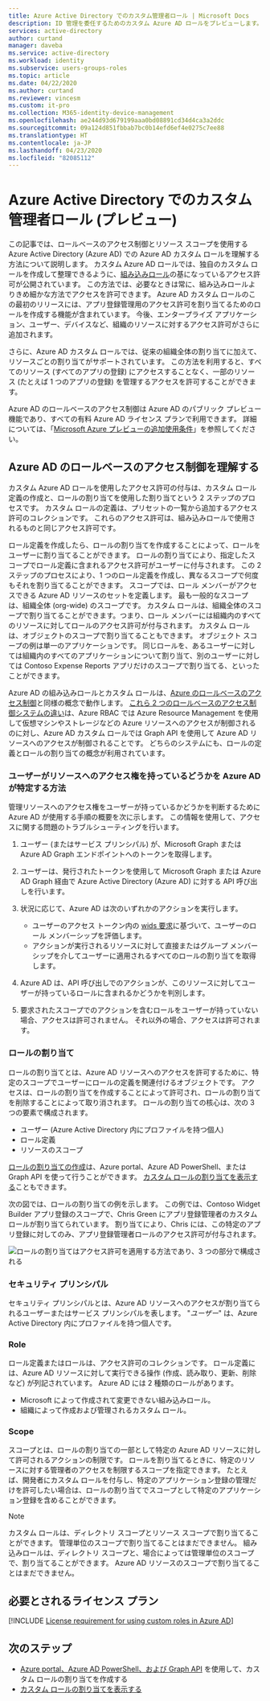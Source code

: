 ```yaml
---
title: Azure Active Directory でのカスタム管理者ロール | Microsoft Docs
description: ID 管理を委任するためのカスタム Azure AD ロールをプレビューします。 Azure portal、PowerShell、または Graph API で Azure ロールを管理します。
services: active-directory
author: curtand
manager: daveba
ms.service: active-directory
ms.workload: identity
ms.subservice: users-groups-roles
ms.topic: article
ms.date: 04/22/2020
ms.author: curtand
ms.reviewer: vincesm
ms.custom: it-pro
ms.collection: M365-identity-device-management
ms.openlocfilehash: ae244d93d679199aaa0bd08891cd34d4ca3a2ddc
ms.sourcegitcommit: 09a124d851fbbab7bc0b14efd6ef4e0275c7ee88
ms.translationtype: HT
ms.contentlocale: ja-JP
ms.lasthandoff: 04/23/2020
ms.locfileid: "82085112"
---
```

# <a name="custom-administrator-roles-in-azure-active-directory-preview"></a>Azure Active Directory でのカスタム管理者ロール (プレビュー)

この記事では、ロールベースのアクセス制御とリソース スコープを使用する Azure Active Directory (Azure AD) での Azure AD カスタム ロールを理解する方法について説明します。 カスタム Azure AD ロールでは、独自のカスタム ロールを作成して整理できるように、[組み込みロール](directory-assign-admin-roles.md)の基になっているアクセス許可が公開されています。 この方法では、必要なときは常に、組み込みロールよりきめ細かな方法でアクセスを許可できます。 Azure AD カスタム ロールのこの最初のリリースには、アプリ登録管理用のアクセス許可を割り当てるためのロールを作成する機能が含まれています。 今後、エンタープライズ アプリケーション、ユーザー、デバイスなど、組織のリソースに対するアクセス許可がさらに追加されます。  

さらに、Azure AD カスタム ロールでは、従来の組織全体の割り当てに加えて、リソースごとの割り当てがサポートされています。 この方法を利用すると、すべてのリソース (すべてのアプリの登録) にアクセスすることなく、一部のリソース (たとえば 1 つのアプリの登録) を管理するアクセスを許可することができます。

Azure AD のロールベースのアクセス制御は Azure AD のパブリック プレビュー機能であり、すべての有料 Azure AD ライセンス プランで利用できます。 詳細については、「[Microsoft Azure プレビューの追加使用条件](https://azure.microsoft.com/support/legal/preview-supplemental-terms/)」を参照してください。

## <a name="understand-azure-ad-role-based-access-control"></a>Azure AD のロールベースのアクセス制御を理解する

カスタム Azure AD ロールを使用したアクセス許可の付与は、カスタム ロール定義の作成と、ロールの割り当てを使用した割り当てという 2 ステップのプロセスです。 カスタム ロールの定義は、プリセットの一覧から追加するアクセス許可のコレクションです。 これらのアクセス許可は、組み込みロールで使用されるものと同じアクセス許可です。  

ロール定義を作成したら、ロールの割り当てを作成することによって、ロールをユーザーに割り当てることができます。 ロールの割り当てにより、指定したスコープでロール定義に含まれるアクセス許可がユーザーに付与されます。 この 2 ステップのプロセスにより、1 つのロール定義を作成し、異なるスコープで何度もそれを割り当てることができます。 スコープでは、ロール メンバーがアクセスできる Azure AD リソースのセットを定義します。 最も一般的なスコープは、組織全体 (org-wide) のスコープです。 カスタム ロールは、組織全体のスコープで割り当てることができます。つまり、ロール メンバーには組織内のすべてのリソースに対してロールのアクセス許可が付与されます。 カスタム ロールは、オブジェクトのスコープで割り当てることもできます。 オブジェクト スコープの例は単一のアプリケーションです。 同じロールを、あるユーザーに対しては組織内のすべてのアプリケーションについて割り当て、別のユーザーに対しては Contoso Expense Reports アプリだけのスコープで割り当てる、といったことができます。  

Azure AD の組み込みロールとカスタム ロールは、[Azure のロールベースのアクセス制御](../../role-based-access-control/overview.md)と同様の概念で動作します。 [これら 2 つのロールベースのアクセス制御システムの違い](../../role-based-access-control/rbac-and-directory-admin-roles.md)は、Azure RBAC では Azure Resource Management を使用して仮想マシンやストレージなどの Azure リソースへのアクセスが制御されるのに対し、Azure AD カスタム ロールでは Graph API を使用して Azure AD リソースへのアクセスが制御されることです。 どちらのシステムにも、ロールの定義とロールの割り当ての概念が利用されています。

### <a name="how-azure-ad-determines-if-a-user-has-access-to-a-resource"></a>ユーザーがリソースへのアクセス権を持っているどうかを Azure AD が特定する方法

管理リソースへのアクセス権をユーザーが持っているかどうかを判断するために Azure AD が使用する手順の概要を次に示します。 この情報を使用して、アクセスに関する問題のトラブルシューティングを行います。

1. ユーザー (またはサービス プリンシパル) が、Microsoft Graph または Azure AD Graph エンドポイントへのトークンを取得します。

1. ユーザーは、発行されたトークンを使用して Microsoft Graph または Azure AD Graph 経由で Azure Active Directory (Azure AD) に対する API 呼び出しを行います。

1. 状況に応じて、Azure AD は次のいずれかのアクションを実行します。

    - ユーザーのアクセス トークン内の [wids 要求](https://docs.microsoft.com/azure/active-directory/develop/access-tokens)に基づいて、ユーザーのロール メンバーシップを評価します。
    - アクションが実行されるリソースに対して直接またはグループ メンバーシップを介してユーザーに適用されるすべてのロールの割り当てを取得します。

1. Azure AD は、API 呼び出しでのアクションが、このリソースに対してユーザーが持っているロールに含まれるかどうかを判別します。
1. 要求されたスコープでのアクションを含むロールをユーザーが持っていない場合、アクセスは許可されません。 それ以外の場合、アクセスは許可されます。

### <a name="role-assignments"></a>ロールの割り当て

ロールの割り当てとは、Azure AD リソースへのアクセスを許可するために、特定のスコープでユーザーにロールの定義を関連付けるオブジェクトです。 アクセスは、ロールの割り当てを作成することによって許可され、ロールの割り当てを削除することによって取り消されます。 ロールの割り当ての核心は、次の 3 つの要素で構成されます。

- ユーザー (Azure Active Directory 内にプロファイルを持つ個人)
- ロール定義
- リソースのスコープ

[ロールの割り当ての作成](roles-create-custom.md)は、Azure portal、Azure AD PowerShell、または Graph API を使って行うことができます。 [カスタム ロールの割り当てを表示する](roles-view-assignments.md#view-the-assignments-of-a-role)こともできます。

次の図では、ロールの割り当ての例を示します。 この例では、Contoso Widget Builder アプリ登録のスコープで、Chris Green にアプリ登録管理者のカスタム ロールが割り当てられています。 割り当てにより、Chris には、この特定のアプリ登録に対してのみ、アプリ登録管理者ロールのアクセス許可が付与されます。

![ロールの割り当てはアクセス許可を適用する方法であり、3 つの部分で構成される](./media/roles-custom-overview/rbac-overview.png)

### <a name="security-principal"></a>セキュリティ プリンシパル

セキュリティ プリンシパルとは、Azure AD リソースへのアクセスが割り当てられるユーザーまたはサービス プリンシパルを表します。 "*ユーザー*" は、Azure Active Directory 内にプロファイルを持つ個人です。

### <a name="role"></a>Role

ロール定義またはロールは、アクセス許可のコレクションです。 ロール定義には、Azure AD リソースに対して実行できる操作 (作成、読み取り、更新、削除など) が列記されています。 Azure AD には 2 種類のロールがあります。

- Microsoft によって作成されて変更できない組み込みロール。
- 組織によって作成および管理されるカスタム ロール。

### <a name="scope"></a>Scope

スコープとは、ロールの割り当ての一部として特定の Azure AD リソースに対して許可されるアクションの制限です。 ロールを割り当てるときに、特定のリソースに対する管理者のアクセスを制限するスコープを指定できます。 たとえば、開発者にカスタム ロールを付与し、特定のアプリケーション登録の管理だけを許可したい場合は、ロールの割り当てでスコープとして特定のアプリケーション登録を含めることができます。

  > [!Note]
  > カスタム ロールは、ディレクトリ スコープとリソース スコープで割り当てることができます。 管理単位のスコープで割り当てることはまだできません。
  > 組み込みロールは、ディレクトリ スコープと、場合によっては管理単位のスコープで、割り当てることができます。 Azure AD リソースのスコープで割り当てることはまだできません。

## <a name="required-license-plan"></a>必要とされるライセンス プラン

[!INCLUDE [License requirement for using custom roles in Azure AD](../../../includes/active-directory-p1-license.md)]

## <a name="next-steps"></a>次のステップ

- [Azure portal、Azure AD PowerShell、および Graph API](roles-create-custom.md) を使用して、カスタム ロールの割り当てを作成する
- [カスタム ロールの割り当てを表示する](roles-view-assignments.md#view-assignments-of-single-application-scope)
